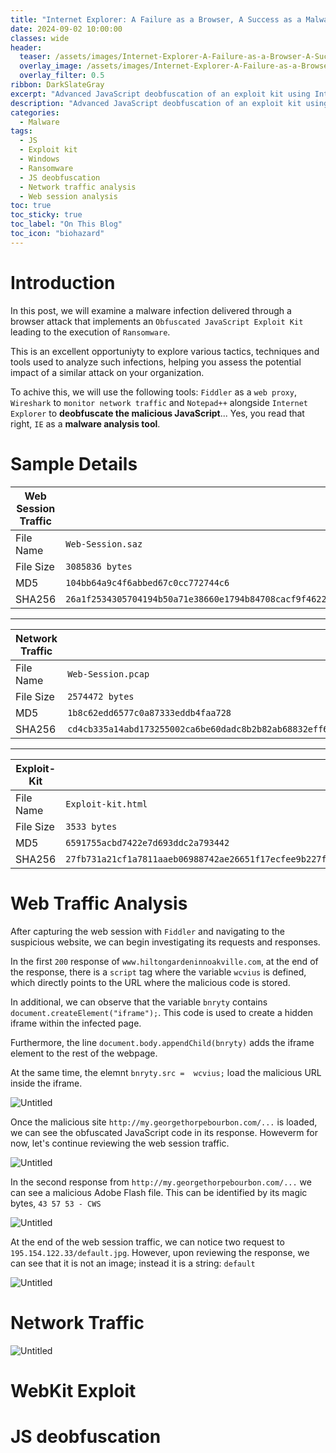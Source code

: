 ```yaml
---
title: "Internet Explorer: A Failure as a Browser, A Success as a Malware Analysis Tool"
date: 2024-09-02 10:00:00
classes: wide
header:
  teaser: /assets/images/Internet-Explorer-A-Failure-as-a-Browser-A-Success-as-a-Malware-Analysis-Tool/logo.png
  overlay_image: /assets/images/Internet-Explorer-A-Failure-as-a-Browser-A-Success-as-a-Malware-Analysis-Tool/logo.png
  overlay_filter: 0.5
ribbon: DarkSlateGray
excerpt: "Advanced JavaScript deobfuscation of an exploit kit using Internet Explorer"
description: "Advanced JavaScript deobfuscation of an exploit kit using Internet Explorer"
categories:
  - Malware
tags:
  - JS
  - Exploit kit
  - Windows
  - Ransomware
  - JS deobfuscation
  - Network traffic analysis
  - Web session analysis 
toc: true
toc_sticky: true
toc_label: "On This Blog"
toc_icon: "biohazard"
---
```

# Introduction

In this post, we will examine a malware infection delivered through a browser attack that implements an `Obfuscated JavaScript Exploit Kit` leading to the execution of `Ransomware`.
 
This is an excellent opportuniyty to explore various tactics, techniques and tools used to analyze such infections, helping you assess the potential impact of a similar attack on your organization.

To achive this, we will use the following tools: `Fiddler` as a `web proxy`, `Wireshark` to `monitor network traffic` and `Notepad++` alongside `Internet Explorer` to **deobfuscate the malicious JavaScript**... Yes, you read that right, `IE` as a **malware analysis tool**.

# Sample Details

|      Web Session Traffic          |                          |
|----------------|-------------------------------|
|File Name           |`Web-Session.saz`            |
|File Size           |`3085836 bytes`            |
|MD5          |`104bb64a9c4f6abbed67c0cc772744c6`|
|SHA256          |`26a1f2534305704194b50a71e38660e1794b84708cacf9f4622e30a4605f4661`|

-------------------------------

|      Network Traffic          |                          |
|----------------|-------------------------------|
|File Name           |`Web-Session.pcap`            |
|File Size           |`2574472 bytes`            |
|MD5          |`1b8c62edd6577c0a87333eddb4faa728`|
|SHA256          |`cd4cb335a14abd173255002ca6be60dadc8b2b82ab68832eff61b49f0390312b`|

-------------------------------

|      Exploit-Kit          |                          |
|----------------|-------------------------------|
|File Name           |`Exploit-kit.html`            |
|File Size           |`3533 bytes`            |
|MD5          |`6591755acbd7422e7d693ddc2a793442`|
|SHA256          |`27fb731a21cf1a7811aaeb06988742ae26651f17ecfee9b227f117209524ce01`|


# Web Traffic Analysis

After capturing the web session with `Fiddler` and navigating to the suspicious website, we can begin investigating its  requests and responses. 

In the first `200` response of `www.hiltongardeninnoakville.com`,  at the end of the response, there is a `script` tag where the variable `wcvius` is defined, which directly points to the URL where the malicious code is stored.

In additional, we can observe that the variable `bnryty`  contains `document.createElement("iframe");`. This code is used to create a hidden iframe within the infected page.

Furthermore, the line `document.body.appendChild(bnryty)` adds the iframe element to the rest of the webpage.

At the same time, the elemnt `bnryty.src =  wcvius;` load the malicious URL inside the iframe. 

![Untitled](/assets/images/Internet-Explorer-A-Failure-as-a-Browser-A-Success-as-a-Malware-Analysis-Tool/2.png)

Once the malicious site `http://my.georgethorpebourbon.com/...` is loaded, we can see the obfuscated JavaScript code in its response. Howeverm for now, let's continue reviewing the web session traffic.

![Untitled](/assets/images/Internet-Explorer-A-Failure-as-a-Browser-A-Success-as-a-Malware-Analysis-Tool/3.png)

In the second response from `http://my.georgethorpebourbon.com/...` we can see a malicious Adobe Flash file. This can be identified by its magic bytes, `43 57 53 - CWS`

![Untitled](/assets/images/Internet-Explorer-A-Failure-as-a-Browser-A-Success-as-a-Malware-Analysis-Tool/4.png)

At the end of the web session traffic, we can notice two request to  `195.154.122.33/default.jpg`. However, upon reviewing the response, we can see that it is not an image; instead it is a string: `default`

![Untitled](/assets/images/Internet-Explorer-A-Failure-as-a-Browser-A-Success-as-a-Malware-Analysis-Tool/5.png)

# Network Traffic

![Untitled](/assets/images/Internet-Explorer-A-Failure-as-a-Browser-A-Success-as-a-Malware-Analysis-Tool/6.png)

# WebKit Exploit 

# JS deobfuscation 
